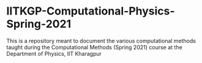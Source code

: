 # IITKGP-Computational-Physics-Spring-2021
This is a repository meant to document the various computational methods taught during the Computational Methods (Spring 2021) course at the Department of Physics, IIT Kharagpur 
